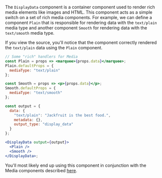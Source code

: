 The `DisplayData` component is a container component used to render rich media elements like images and HTML. This component acts as a simple switch on a set of rich media components. For example, we can define a component `Plain` that is responsible for rendering data with the `text/plain` media type and another component `Smooth` for rendering data with the `text/smooth` media type.

If you view the source, you'll notice that the component correctly rendered the `text/plain` data using the `Plain` component.

```jsx
// Some "rich" handlers for Media
const Plain = props => <marquee>{props.data}</marquee>;
Plain.defaultProps = {
  mediaType: "text/plain"
};

const Smooth = props => <p>{props.data}</p>;
Smooth.defaultProps = {
  mediaType: "text/smooth"
};

const output = {
  data: {
    "text/plain": "Jackfruit is the best food.",
    metadata: {},
    output_type: "display_data"
  }
};

<DisplayData output={output}>
  <Plain />
  <Smooth />
</DisplayData>;
```

You'll most likely end up using this component in conjunction with the Media components described [here](#media-outputs).

